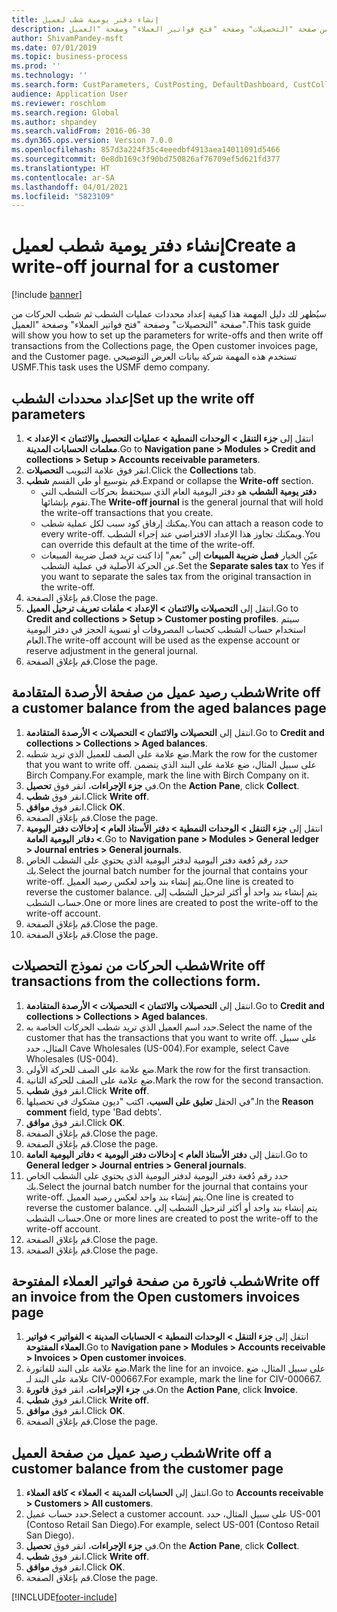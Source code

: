 ```yaml
---
title: إنشاء دفتر يومية شطب لعميل
description: سيُظهر لك دليل المهمة هذا كيفية إعداد محددات عمليات الشطب ثم شطب الحركات من صفحة "التحصيلات" وصفحة "فتح فواتير العملاء‬" وصفحة "العميل".
author: ShivamPandey-msft
ms.date: 07/01/2019
ms.topic: business-process
ms.prod: ''
ms.technology: ''
ms.search.form: CustParameters, CustPosting, DefaultDashboard, CustCollectionsPoolsListPage, CustWriteOff, LedgerJournalTable, LedgerJournalTransDaily, CustCollections, CustOpenInvoicesListPage, CustTable
audience: Application User
ms.reviewer: roschlom
ms.search.region: Global
ms.author: shpandey
ms.search.validFrom: 2016-06-30
ms.dyn365.ops.version: Version 7.0.0
ms.openlocfilehash: 857d3a224f35c4eeedbf4913aea14011091d5466
ms.sourcegitcommit: 0e8db169c3f90bd750826af76709ef5d621fd377
ms.translationtype: HT
ms.contentlocale: ar-SA
ms.lasthandoff: 04/01/2021
ms.locfileid: "5823109"
---
```

# <a name="create-a-write-off-journal-for-a-customer"></a><span data-ttu-id="7312c-103">إنشاء دفتر يومية شطب لعميل</span><span class="sxs-lookup"><span data-stu-id="7312c-103">Create a write-off journal for a customer</span></span>

[!include [banner](../../includes/banner.md)]

<span data-ttu-id="7312c-104">سيُظهر لك دليل المهمة هذا كيفية إعداد محددات عمليات الشطب ثم شطب الحركات من صفحة "التحصيلات" وصفحة "فتح فواتير العملاء‬" وصفحة "العميل".</span><span class="sxs-lookup"><span data-stu-id="7312c-104">This task guide will show you how to set up the parameters for write-offs and then write off transactions from the Collections page, the Open customer invoices page, and the Customer page.</span></span> <span data-ttu-id="7312c-105">تستخدم هذه المهمة شركة بيانات العرض التوضيحي USMF.</span><span class="sxs-lookup"><span data-stu-id="7312c-105">This task uses the USMF demo company.</span></span>


## <a name="set-up-the-write-off-parameters"></a><span data-ttu-id="7312c-106">إعداد محددات الشطب</span><span class="sxs-lookup"><span data-stu-id="7312c-106">Set up the write off parameters</span></span>
1. <span data-ttu-id="7312c-107">انتقل إلى **جزء التنقل > الوحدات النمطية‬ > عمليات التحصيل والائتمان‬ > الإعداد > معلمات الحسابات المدينة**.</span><span class="sxs-lookup"><span data-stu-id="7312c-107">Go to **Navigation pane > Modules > Credit and collections > Setup > Accounts receivable parameters**.</span></span>
2. <span data-ttu-id="7312c-108">انقر فوق علامة التبويب **التحصيلات‬**.</span><span class="sxs-lookup"><span data-stu-id="7312c-108">Click the **Collections** tab.</span></span>
3. <span data-ttu-id="7312c-109">قم بتوسيع أو طي القسم **شطب**.</span><span class="sxs-lookup"><span data-stu-id="7312c-109">Expand or collapse the **Write-off** section.</span></span>
    - <span data-ttu-id="7312c-110">**دفتر يومية الشطب** هو دفتر اليومية العام الذي سيحتفظ بحركات الشطب التي تقوم بإنشائها.</span><span class="sxs-lookup"><span data-stu-id="7312c-110">The **Write-off journal** is the general journal that will hold the write-off transactions that you create.</span></span>  
    - <span data-ttu-id="7312c-111">يمكنك إرفاق كود سبب لكل عملية شطب.</span><span class="sxs-lookup"><span data-stu-id="7312c-111">You can attach a reason code to every write-off.</span></span> <span data-ttu-id="7312c-112">ويمكنك تجاوز هذا الإعداد الافتراضي عند إجراء الشطب.</span><span class="sxs-lookup"><span data-stu-id="7312c-112">You can override this default at the time of the write-off.</span></span>  
    - <span data-ttu-id="7312c-113">عيّن الخيار **فصل ضريبة المبيعات‬** إلى "نعم" إذا كنت تريد فصل ضريبة المبيعات عن الحركة الأصلية في عملية الشطب.</span><span class="sxs-lookup"><span data-stu-id="7312c-113">Set the **Separate sales tax** to Yes if you want to separate the sales tax from the original transaction in the write-off.</span></span>  
4. <span data-ttu-id="7312c-114">قم بإغلاق الصفحة.</span><span class="sxs-lookup"><span data-stu-id="7312c-114">Close the page.</span></span>
5. <span data-ttu-id="7312c-115">انتقل إلى **التحصيلات والائتمان > الإعداد > ملفات تعريف ترحيل العميل**.</span><span class="sxs-lookup"><span data-stu-id="7312c-115">Go to **Credit and collections > Setup > Customer posting profiles**.</span></span> <span data-ttu-id="7312c-116">سيتم استخدام حساب الشطب كحساب المصروفات أو تسوية الحجز في دفتر اليومية العام.</span><span class="sxs-lookup"><span data-stu-id="7312c-116">The write-off account will be used as the expense account or reserve adjustment in the general journal.</span></span>
6. <span data-ttu-id="7312c-117">قم بإغلاق الصفحة.</span><span class="sxs-lookup"><span data-stu-id="7312c-117">Close the page.</span></span>

## <a name="write-off-a-customer-balance-from-the-aged-balances-page"></a><span data-ttu-id="7312c-118">شطب رصيد عميل من صفحة الأرصدة المتقادمة</span><span class="sxs-lookup"><span data-stu-id="7312c-118">Write off a customer balance from the aged balances page</span></span>
1. <span data-ttu-id="7312c-119">انتقل إلى **التحصيلات والائتمان > التحصيلات > الأرصدة المتقادمة**.</span><span class="sxs-lookup"><span data-stu-id="7312c-119">Go to **Credit and collections > Collections > Aged balances**.</span></span>
2. <span data-ttu-id="7312c-120">ضع علامة على الصف للعميل الذي تريد شطبه.</span><span class="sxs-lookup"><span data-stu-id="7312c-120">Mark the row for the customer that you want to write off.</span></span> <span data-ttu-id="7312c-121">على سبيل المثال، ضع علامة على البند الذي يتضمن Birch Company.</span><span class="sxs-lookup"><span data-stu-id="7312c-121">For example, mark the line with Birch Company on it.</span></span>
3. <span data-ttu-id="7312c-122">في **جزء الإجراءات**، انقر فوق **تحصيل**.</span><span class="sxs-lookup"><span data-stu-id="7312c-122">On the **Action Pane**, click **Collect**.</span></span>
4. <span data-ttu-id="7312c-123">انقر فوق **شطب**.</span><span class="sxs-lookup"><span data-stu-id="7312c-123">Click **Write off**.</span></span>
5. <span data-ttu-id="7312c-124">انقر فوق **موافق**.</span><span class="sxs-lookup"><span data-stu-id="7312c-124">Click **OK**.</span></span>
6. <span data-ttu-id="7312c-125">قم بإغلاق الصفحة.</span><span class="sxs-lookup"><span data-stu-id="7312c-125">Close the page.</span></span>
7. <span data-ttu-id="7312c-126">انتقل إلى **جزء التنقل > الوحدات النمطية > دفتر الأستاذ العام > إدخالات دفتر اليومية > دفاتر اليومية العامة‬**.</span><span class="sxs-lookup"><span data-stu-id="7312c-126">Go to **Navigation pane > Modules > General ledger > Journal entries > General journals**.</span></span>
8. <span data-ttu-id="7312c-127">حدد رقم دُفعة دفتر اليومية لدفتر اليومية الذي يحتوي على الشطب الخاص بك.</span><span class="sxs-lookup"><span data-stu-id="7312c-127">Select the journal batch number for the journal that contains your write-off.</span></span> <span data-ttu-id="7312c-128">يتم إنشاء بند واحد لعكس رصيد العميل.</span><span class="sxs-lookup"><span data-stu-id="7312c-128">One line is created to reverse the customer balance.</span></span> <span data-ttu-id="7312c-129">يتم إنشاء بند واحد أو أكثر لترحيل الشطب إلى حساب الشطب.</span><span class="sxs-lookup"><span data-stu-id="7312c-129">One or more lines are created to post the write-off to the write-off account.</span></span>  
9. <span data-ttu-id="7312c-130">قم بإغلاق الصفحة.</span><span class="sxs-lookup"><span data-stu-id="7312c-130">Close the page.</span></span>
10. <span data-ttu-id="7312c-131">قم بإغلاق الصفحة.</span><span class="sxs-lookup"><span data-stu-id="7312c-131">Close the page.</span></span>

## <a name="write-off-transactions-from-the-collections-form"></a><span data-ttu-id="7312c-132">شطب الحركات من نموذج التحصيلات</span><span class="sxs-lookup"><span data-stu-id="7312c-132">Write off transactions from the collections form.</span></span>
1. <span data-ttu-id="7312c-133">انتقل إلى **التحصيلات والائتمان > التحصيلات > الأرصدة المتقادمة**.</span><span class="sxs-lookup"><span data-stu-id="7312c-133">Go to **Credit and collections > Collections > Aged balances**.</span></span>
2. <span data-ttu-id="7312c-134">حدد اسم العميل الذي تريد شطب الحركات الخاصة به.</span><span class="sxs-lookup"><span data-stu-id="7312c-134">Select the name of the customer that has the transactions that you want to write off.</span></span> <span data-ttu-id="7312c-135">على سبيل المثال، حدد Cave Wholesales (US-004).</span><span class="sxs-lookup"><span data-stu-id="7312c-135">For example, select Cave Wholesales (US-004).</span></span>
3. <span data-ttu-id="7312c-136">ضع علامة على الصف للحركة الأولى.</span><span class="sxs-lookup"><span data-stu-id="7312c-136">Mark the row for the first transaction.</span></span>
4. <span data-ttu-id="7312c-137">ضع علامة على الصف للحركة الثانية.</span><span class="sxs-lookup"><span data-stu-id="7312c-137">Mark the row for the second transaction.</span></span>
5. <span data-ttu-id="7312c-138">انقر فوق **شطب**.</span><span class="sxs-lookup"><span data-stu-id="7312c-138">Click **Write off**.</span></span>
6. <span data-ttu-id="7312c-139">في الحقل **تعليق على السبب‬**، اكتب "ديون مشكوك في تحصيلها".</span><span class="sxs-lookup"><span data-stu-id="7312c-139">In the **Reason comment** field, type 'Bad debts'.</span></span>
7. <span data-ttu-id="7312c-140">انقر فوق **موافق**.</span><span class="sxs-lookup"><span data-stu-id="7312c-140">Click **OK**.</span></span>
8. <span data-ttu-id="7312c-141">قم بإغلاق الصفحة.</span><span class="sxs-lookup"><span data-stu-id="7312c-141">Close the page.</span></span>
9. <span data-ttu-id="7312c-142">قم بإغلاق الصفحة.</span><span class="sxs-lookup"><span data-stu-id="7312c-142">Close the page.</span></span>
10. <span data-ttu-id="7312c-143">انتقل إلى **دفتر الأستاذ العام > إدخالات دفتر اليومية > دفاتر اليومية العامة**‬.</span><span class="sxs-lookup"><span data-stu-id="7312c-143">Go to **General ledger > Journal entries > General journals**.</span></span>
11. <span data-ttu-id="7312c-144">حدد رقم دُفعة دفتر اليومية لدفتر اليومية الذي يحتوي على الشطب الخاص بك.</span><span class="sxs-lookup"><span data-stu-id="7312c-144">Select the journal batch number for the journal that contains your write-off.</span></span> <span data-ttu-id="7312c-145">يتم إنشاء بند واحد لعكس رصيد العميل.</span><span class="sxs-lookup"><span data-stu-id="7312c-145">One line is created to reverse the customer balance.</span></span> <span data-ttu-id="7312c-146">يتم إنشاء بند واحد أو أكثر لترحيل الشطب إلى حساب الشطب.</span><span class="sxs-lookup"><span data-stu-id="7312c-146">One or more lines are created to post the write-off to the write-off account.</span></span>  
12. <span data-ttu-id="7312c-147">قم بإغلاق الصفحة.</span><span class="sxs-lookup"><span data-stu-id="7312c-147">Close the page.</span></span>
13. <span data-ttu-id="7312c-148">قم بإغلاق الصفحة.</span><span class="sxs-lookup"><span data-stu-id="7312c-148">Close the page.</span></span>

## <a name="write-off-an-invoice-from-the-open-customers-invoices-page"></a><span data-ttu-id="7312c-149">شطب فاتورة من صفحة فواتير العملاء المفتوحة</span><span class="sxs-lookup"><span data-stu-id="7312c-149">Write off an invoice from the Open customers invoices page</span></span>
1. <span data-ttu-id="7312c-150">انتقل إلى **جزء التنقل > الوحدات النمطية > الحسابات المدينة > الفواتير > فواتير العملاء المفتوحة‬**.</span><span class="sxs-lookup"><span data-stu-id="7312c-150">Go to **Navigation pane > Modules > Accounts receivable > Invoices > Open customer invoices**.</span></span>
2. <span data-ttu-id="7312c-151">ضع علامة على البند للفاتورة.</span><span class="sxs-lookup"><span data-stu-id="7312c-151">Mark the line for an invoice.</span></span> <span data-ttu-id="7312c-152">على سبيل المثال، ضع علامة على البند لـ CIV-000667.</span><span class="sxs-lookup"><span data-stu-id="7312c-152">For example, mark the line for CIV-000667.</span></span>
3. <span data-ttu-id="7312c-153">في **جزء الإجراءات**، انقر فوق **فاتورة**.</span><span class="sxs-lookup"><span data-stu-id="7312c-153">On the **Action Pane**, click **Invoice**.</span></span>
4. <span data-ttu-id="7312c-154">انقر فوق **شطب**.</span><span class="sxs-lookup"><span data-stu-id="7312c-154">Click **Write off**.</span></span>
5. <span data-ttu-id="7312c-155">انقر فوق **موافق**.</span><span class="sxs-lookup"><span data-stu-id="7312c-155">Click **OK**.</span></span>
6. <span data-ttu-id="7312c-156">قم بإغلاق الصفحة.</span><span class="sxs-lookup"><span data-stu-id="7312c-156">Close the page.</span></span>

## <a name="write-off-a-customer-balance-from-the-customer-page"></a><span data-ttu-id="7312c-157">شطب رصيد عميل من صفحة العميل</span><span class="sxs-lookup"><span data-stu-id="7312c-157">Write off a customer balance from the customer page</span></span>
1. <span data-ttu-id="7312c-158">انتقل إلى **الحسابات المدينة > العملاء > كافة العملاء**‬.</span><span class="sxs-lookup"><span data-stu-id="7312c-158">Go to **Accounts receivable > Customers > All customers**.</span></span>
2. <span data-ttu-id="7312c-159">حدد حساب عميل.</span><span class="sxs-lookup"><span data-stu-id="7312c-159">Select a customer account.</span></span> <span data-ttu-id="7312c-160">على سبيل المثال، حدد US-001 (Contoso Retail San Diego).</span><span class="sxs-lookup"><span data-stu-id="7312c-160">For example, select US-001 (Contoso Retail San Diego).</span></span>
3. <span data-ttu-id="7312c-161">في **جزء الإجراءات**، انقر فوق **تحصيل**.</span><span class="sxs-lookup"><span data-stu-id="7312c-161">On the **Action Pane**, click **Collect**.</span></span>
4. <span data-ttu-id="7312c-162">انقر فوق **شطب**.</span><span class="sxs-lookup"><span data-stu-id="7312c-162">Click **Write off**.</span></span>
5. <span data-ttu-id="7312c-163">انقر فوق **موافق**.</span><span class="sxs-lookup"><span data-stu-id="7312c-163">Click **OK**.</span></span>
6. <span data-ttu-id="7312c-164">قم بإغلاق الصفحة.</span><span class="sxs-lookup"><span data-stu-id="7312c-164">Close the page.</span></span>



[!INCLUDE[footer-include](../../../includes/footer-banner.md)]